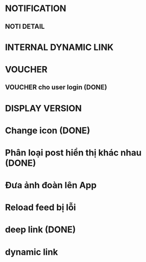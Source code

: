 # NOTIFICATION
## NOTI DETAIL

# INTERNAL DYNAMIC LINK

# VOUCHER
## VOUCHER cho user login (DONE)

# DISPLAY VERSION

# Change icon (DONE)

# Phân loại post hiển thị khác nhau (DONE)

# Đưa ảnh đoàn lên App

# Reload feed bị lỗi

# deep link (DONE)
# dynamic link